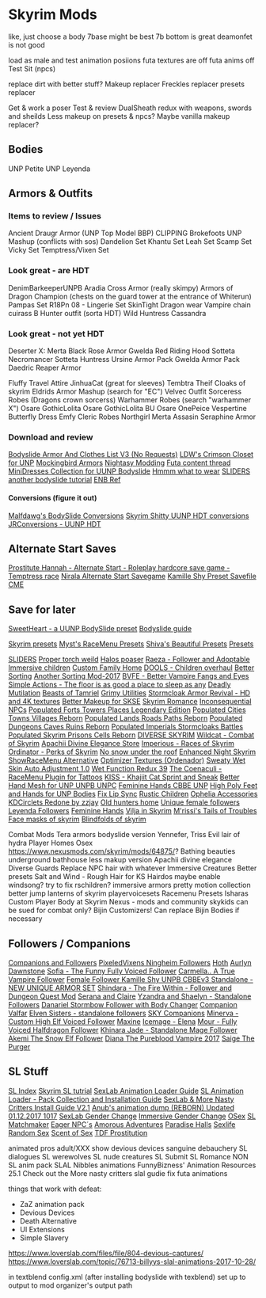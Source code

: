 # Skyrim Mods

like, just choose a body
7base might be best
7b bottom is great
deamonfet is not good


load as male and test animation posiions
futa textures are off
futa anims off
Test Sit (npcs)

replace dirt with better stuff?
Makeup replacer
Freckles replacer
presets replacer

Get & work a poser
Test & review DualSheath redux with weapons, swords and sheilds
Less makeup on presets & npcs? Maybe vanilla makeup replacer?

## Bodies

UNP Petite
UNP
Leyenda

## Armors & Outfits

### Items to review / Issues

Ancient Draugr Armor (UNP Top Model BBP) CLIPPING
Brokefoots UNP Mashup (conflicts with sos)
    Dandelion Set
    Khantu Set
    Leah Set
    Scamp Set
    Vicky Set
    Temptress/Vixen Set

### Look great - are HDT

DenimBarkeeperUNPB
Aradia Cross Armor (really skimpy)
Armors of Dragon Champion (chests on the guard tower at the entrance of Whiterun)
Pampas Set
R18Pn 08 - Lingerie Set
SkinTight Dragon wear
Vampire chain cuirass
B Hunter outfit (sorta HDT)
Wild Huntress
Cassandra

### Look great - not yet HDT

Deserter X:
    Merta Black Rose Armor
    Gwelda Red Riding Hood
    Sotteta Necromancer
    Sotteta Huntress
    Ursine Armor Pack
    Gwelda Armor Pack
    Daedric Reaper Armor

Fluffy Travel Attire
JinhuaCat (great for sleeves)
Tembtra Theif
Cloaks of skyrim
Eldrids Armor Mashup (search for "EC")
Velvec Outfit
Sorceress Robes (Dragons crown sorcerss)
Warhammer Robes (search "warhammer X")
Osare GothicLolita
Osare GothicLolita BU
Osare OnePeice
Vespertine Butterfly Dress
Emfy Cleric Robes
Northgirl
Merta Assasin
Seraphine Armor

### Download and review

[Bodyslide Armor And Clothes List V3 (No Requests)](https://www.loverslab.com/topic/55151-bodyslide-armor-and-clothes-list-v3-no-requests/)
[LDW's Crimson Closet for UNP](https://www.loverslab.com/files/file/229-ldws-crimson-closet-for-unp-slim-unp-unp-and-unpb/)
[Mockingbird Armors](http://m0ckin9bird.tumblr.com/tagged/mods)
[Nightasy Modding](http://nightasymodding.weebly.com/skyrim-mods.html)
[Futa content thread](https://www.loverslab.com/topic/53953-futa-content-thread-futa-news-and-more-12617-update/)
[MiniDresses Collection for UUNP Bodyslide](https://www.nexusmods.com/skyrim/mods/69880/?)
[Hmmm what to wear](https://www.nexusmods.com/skyrim/mods/22168/?)
[SLIDERS](https://www.nexusmods.com/skyrim/users/2205977/?tb=mods&pUp=1)
[another bodyslide tutorial](https://levelskip.com/rpgs/How-to-create-stunning-Player-Characters-in-Skyrim-using-CBBE-or-UNP-with-mods-to-replace-face-hair-and-eye-textures)
[ENB Ref](https://www.tesgeneral.com/enb)

#### Conversions (figure it out)

[Malfdawg's BodySlide Conversions](https://www.loverslab.com/topic/61400-malfdawgs-bodyslide-conversions/)
[Skyrim Shitty UUNP HDT conversions](http://wtfuun.tumblr.com/)
[JRConversions - UUNP HDT](https://www.loverslab.com/topic/69192-jrconversions-uunp-hdt/)

## Alternate Start Saves

[Prostitute Hannah - Alternate Start - Roleplay hardcore save game - Temptress race](https://www.nexusmods.com/skyrim/mods/49102)
[Nirala Alternate Start Savegame](https://www.nexusmods.com/skyrim/mods/48791)
[Kamille Shy Preset Savefile CME](https://www.nexusmods.com/skyrim/mods/49405/?)

## Save for later

[SweetHeart - a UUNP BodySlide preset](https://rd.nexusmods.com/skyrim/mods/88480)
[Bodyslide guide](https://steamcommunity.com/app/72850/discussions/0/359543542243784721)

[Skyrim presets](http://skypreset-warehouse.eu/Preset/Presets)
[Myst's RaceMenu Presets](https://rd.nexusmods.com/skyrim/mods/66729/?)
[Shiva's Beautiful Presets](https://rd.nexusmods.com/skyrimspecialedition/mods/7492/?)
[Presets](http://skypreset-warehouse.eu/Preset/Presets)

[SLIDERS](https://www.nexusmods.com/skyrim/users/2205977/?tb=mods&pUp=1)
[Proper torch weild](https://www.nexusmods.com/skyrim/mods/69368?)
[Halos poaser](https://www.youtube.com/watch?v=OLIwOGUibKU)
[Raeza - Follower and Adoptable](https://rd.nexusmods.com/skyrim/mods/84143)
[Immersive children](https://www.nexusmods.com/skyrim/mods/83554/?)
[Custom Family Home](https://rd.nexusmods.com/skyrim/mods/47621)
[DOOLS - Children overhaul](https://rd.nexusmods.com/skyrim/mods/47621)
[Better Sorting](https://www.nexusmods.com/skyrim/mods/2730)
[Another Sorting Mod-2017](https://www.nexusmods.com/skyrim/mods/72428)
[BVFE - Better Vampire Fangs and Eyes](https://www.nexusmods.com/skyrim/mods/38829)
[Simple Actions - The floor is as good a place to sleep as any](https://www.nexusmods.com/skyrim/mods/58296/)
[Deadly Mutilation](https://www.nexusmods.com/skyrim/mods/34917)
[Beasts of Tamriel](https://www.nexusmods.com/skyrim/mods/76203/)
[Grimy Utilities](https://www.nexusmods.com/skyrim/mods/36328/)
[Stormcloak Armor Revival - HD and 4K textures](https://www.nexusmods.com/skyrim/mods/70723/)
[Better Makeup for SKSE](https://www.nexusmods.com/skyrim/mods/31665)
[Skyrim Romance](https://www.nexusmods.com/skyrim/mods/71754)
[Inconsequential NPCs](https://www.nexusmods.com/skyrim/mods/36334/)
[Populated Forts Towers Places Legendary Edition](https://www.nexusmods.com/skyrim/mods/73146)
[Populated Cities Towns Villages Reborn](https://www.nexusmods.com/skyrim/mods/73167)
[Populated Lands Roads Paths Reborn](https://www.nexusmods.com/skyrim/mods/73186)
[Populated Dungeons Caves Ruins Reborn](https://www.nexusmods.com/skyrim/mods/73212/?)
[Populated Imperials Stormcloaks Battles](https://www.nexusmods.com/skyrim/mods/74029/?)
[Populated Skyrim Prisons Cells Reborn](https://www.nexusmods.com/skyrim/mods/73194/?)
[DIVERSE SKYRIM](https://www.nexusmods.com/skyrim/mods/81462/)
[Wildcat - Combat of Skyrim](https://www.nexusmods.com/skyrim/mods/76529/)
[Apachii Divine Elegance Store](https://www.nexusmods.com/skyrim/mods/81073/)
[Imperious - Races of Skyrim](https://www.nexusmods.com/skyrim/mods/61218)
[Ordinator - Perks of Skyrim](https://www.nexusmods.com/skyrim/mods/68425)
[No snow under the roof](https://www.nexusmods.com/skyrim/mods/51188)
[Enhanced Night Skyrim](https://www.nexusmods.com/skyrim/mods/85)
[ShowRaceMenu Alternative](https://www.nexusmods.com/skyrim/mods/20394)
[Optimizer Textures (Ordenador)](https://www.nexusmods.com/skyrim/mods/12801/)
[Sweaty Wet Skin Auto Adjustment 1.0](https://www.loverslab.com/files/file/2732-sweaty-wet-skin-auto-adjustment/)
[Wet Function Redux 39](https://www.loverslab.com/files/file/2753-wet-function-redux/)
[The Coenaculi - RaceMenu Plugin for Tattoos](https://www.nexusmods.com/skyrim/mods/35677/)
[KISS - Khajiit Cat Sprint and Sneak](https://www.nexusmods.com/skyrim/mods/22604)
[Better Hand Mesh for UNP UNPB UNPC](https://www.nexusmods.com/skyrim/mods/30179/?)
[Feminine Hands CBBE UNP](https://www.nexusmods.com/skyrim/mods/49285)
[High Poly Feet and Hands for UNP Bodies](http://mod.dysintropi.me/high-poly-feet-and-hands-for-unp-bodies/)
[Fix Lip Sync](https://www.nexusmods.com/skyrim/mods/75951/?)
[Rustic Children](https://www.nexusmods.com/skyrim/mods/63353)
[Ophelia Accessories](https://www.nexusmods.com/skyrim/mods/79127)
[KDCirclets Redone by zzjay](https://www.nexusmods.com/skyrim/mods/27064)
[Old hunters home](https://rd.nexusmods.com/skyrim/mods/88494)
[Unique female followers](https://www.nexusmods.com/skyrim/mods/24664/?)
[Leyenda Followers](https://www.nexusmods.com/skyrim/mods/73512/?)
[Feminine Hands](https://www.loverslab.com/topic/24593-feminine-hands-cbbe-and-unp/)
[Vilja in Skyrim](https://rd.nexusmods.com/skyrim/mods/26393/)
[M'rissi's Tails of Troubles](https://www.nexusmods.com/skyrim/mods/83063/?)
[Face masks of skyrim](https://www.nexusmods.com/skyrim/mods/33391/?)
[Blindfolds of skyrim](https://www.nexusmods.com/skyrim/mods/13551/)

Combat Mods
Tera armors bodyslide version
Yennefer, Triss
Evil lair of hydra
Player Homes
Osex
https://www.nexusmods.com/skyrim/mods/64875/?
Bathing beauties
underground bathhouse
less makup version
Apachii divine elegance
Diverse Guards
Replace NPC hair with whatever
Immersive Creatures
Better presets
Salt and Wind - Rough Hair for KS Hairdos
maybe enable windsong?
try to fix rschildren?
immersive armors
pretty motion collection
better jump
lanterns of skyrim
playervoicesets
Racemenu Presets
Isharas Custom Player Body at Skyrim Nexus - mods and community
skykids can be sued for combat only?
Bijin Customizers!
Can replace Bijin Bodies if necessary

## Followers / Companions

[Companions and Followers](https://www.nexusmods.com/skyrim/mods/17823)
[PixeledVixens Ningheim Followers](https://www.nexusmods.com/skyrim/mods/39532)
[Hoth](https://www.nexusmods.com/skyrim/mods/24666)
[Aurlyn Dawnstone](https://aurlyndawnstone.blogspot.ca/p/dow.html)
[Sofia - The Funny Fully Voiced Follower](https://www.nexusmods.com/skyrim/mods/54527/?)
[Carmella.. A True Vampire Follower](https://www.nexusmods.com/skyrim/mods/75183/?)
[Female Follower Kamille Shy UNPB CBBEv3 Standalone - NEW UNIQUE ARMOR SET](https://www.nexusmods.com/skyrim/mods/37803)
[Shindara - The Fire Within - Follower and Dungeon Quest Mod](https://www.nexusmods.com/skyrim/mods/84154/?)
[Serana and Claire](https://www.nexusmods.com/skyrim/mods/82131)
[Yzandra and Shaelyn - Standalone Followers](https://www.nexusmods.com/skyrim/mods/60868/?)
[Danariel Stormbow Follower with Body Changer](https://www.nexusmods.com/skyrim/mods/47649)
[Companion Valfar](https://www.nexusmods.com/skyrim/mods/25360)
[Elven Sisters - standalone followers](https://www.nexusmods.com/skyrim/mods/52352)
[SKY Companions](https://www.nexusmods.com/skyrim/mods/58363)
[Minerva - Custom High Elf Voiced Follower](https://www.nexusmods.com/skyrim/mods/74256/?)
[Maxine](https://www.nexusmods.com/skyrim/mods/87934)
[Icemage - Elena](https://www.nexusmods.com/skyrim/mods/59936/?)
[Mour - Fully Voiced Halfdragon Follower](https://www.nexusmods.com/skyrim/mods/74511)
[Khinara Jade - Standalone Mage Follower](https://rd.nexusmods.com/skyrim/mods/76428/)
[Akemi The Snow Elf Follower](https://rd.nexusmods.com/skyrim/mods/76610/?)
[Diana The Pureblood Vampire 2017](https://rd.nexusmods.com/skyrim/mods/87643/?)
[Saige The Purger](https://rd.nexusmods.com/skyrim/mods/82120/?)

## SL Stuff

[SL Index](https://www.loverslab.com/topic/19588-sexlab-index/)
[Skyrim SL tutrial](https://www.youtube.com/watch?v=0tyUFCPhCKE)
[SexLab Animation Loader Guide](https://www.loverslab.com/files/file/2506-sexlab-animation-loader-guide/)
[SL Animation Loader - Pack Collection and Installation Guide](https://www.loverslab.com/files/file/2856-sl-animation-loader-pack-collection-and-installation-guide/)
[SexLab & More Nasty Critters Install Guide V2.1](https://www.loverslab.com/files/file/3524-sexlab-more-nasty-critters-install-guide/)
[Anub's animation dump (REBORN) Updated 01.12.2017 1017](https://www.loverslab.com/files/file/2376-anubs-animation-dump-reborn-updated-01122017/)
[SexLab Gender Change](https://www.loverslab.com/files/file/715-sexlab-gender-change/)
[Immersive Gender Change](https://www.loverslab.com/files/file/1582-immersive-gender-change/)
[OSex](https://www.nexusmods.com/skyrim/mods/69448/)
[SL Matchmaker](https://www.loverslab.com/files/file/163-sexlab-matchmaker-updated-09172014/)
[Eager NPC´s](https://www.loverslab.com/files/file/2182-sexlab-eager-npcs/)
[Amorous Adventures](https://www.loverslab.com/files/file/984-amorous-adventures-v321-20170910/)
[Paradise Halls](https://www.loverslab.com/files/file/2872-paradise-halls-enhanced-pahe-repacked-with-the-customary-addons/)
[Sexlife](https://www.loverslab.com/files/file/1993-sexlife/)
[Random Sex](https://www.loverslab.com/files/file/395-random-sex-mod-for-sexlab-2016-09-17/)
[Scent of Sex](https://www.loverslab.com/files/file/3037-scent-of-sex/)
[TDF Prostitution](https://www.loverslab.com/files/file/403-sexlab-tdf-prostitution-and-pimping-the-former-aggressive-prostitution-v2255/)

animated pros
adult/XXX show
devious devices
sanguine debauchery
SL dialogues
SL werewolves
SL nude creatures
SL Submit
SL Romance
NON SL anim pack
SLAL Nibbles animations
FunnyBizness' Animation Resources 25.1
Check out the More nasty critters slal gudie
fix futa animations

things that work with defeat:

- ZaZ animation pack
- Devious Devices
- Death Alternative
- UI Extensions
- Simple Slavery

https://www.loverslab.com/files/file/804-devious-captures/
https://www.loverslab.com/topic/76713-billyys-slal-animations-2017-10-28/



in textblend config.xml (after installing bodyslide with texblend)
set up to output to mod organizer's output path
